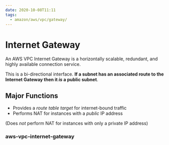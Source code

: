 ```yaml
---
date: 2020-10-08T11:11
tags:
  - amazon/aws/vpc/gateway/
---
```


# Internet Gateway


An AWS VPC Internet Gateway is a horizontally scalable, redundant, and highly available connection service.

This is a bi-directional interface. **If a subnet has an associated route to the Internet Gateway then it *is* a public subnet**.

## Major Functions
* Provides a *route table target* for internet-bound traffic
* Performs NAT for instances with a *public* IP address

(Does *not* perform NAT for instances with only a private IP address)



### aws-vpc-internet-gateway
